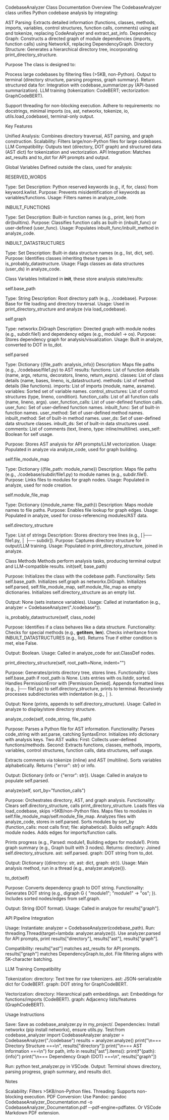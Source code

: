 CodebaseAnalyzer Class Documentation
Overview
The CodebaseAnalyzer class unifies Python codebase analysis by integrating:

AST Parsing: Extracts detailed information (functions, classes, methods, imports, variables, control structures, function calls, comments) using ast and tokenize, replacing CodeAnalyzer and extract_ast_info.
Dependency Graph: Constructs a directed graph of module dependencies (imports, function calls) using NetworkX, replacing DependencyGraph.
Directory Structure: Generates a hierarchical directory tree, incorporating print_directory_structure.

Purpose
The class is designed to:

Process large codebases by filtering files (>5KB, non-Python).
Output to terminal (directory structure, parsing progress, graph summary).
Return structured data for:
Integration with codebase_summarizer.py (API-based summarization).
LLM training (tokenization: CodeBERT; vectorization: GraphCodeBERT).


Support threading for non-blocking execution.
Adhere to requirements: no docstrings, minimal imports (os, ast, networkx, tokenize, io, utils.load_codebase), terminal-only output.

Key Features

Unified Analysis: Combines directory traversal, AST parsing, and graph construction.
Scalability: Filters large/non-Python files for large codebases.
LLM Compatibility: Outputs text (directory, DOT graph) and structured data (AST dict) for tokenization and vectorization.
API Integration: Matches ast_results and to_dot for API prompts and output.

Global Variables
Defined outside the class, used for analysis:

RESERVED_WORDS

Type: Set
Description: Python reserved keywords (e.g., if, for, class) from keyword.kwlist.
Purpose: Prevents misidentification of keywords as variables/functions.
Usage: Filters names in analyze_code.


INBUILT_FUNCTIONS

Type: Set
Description: Built-in function names (e.g., print, len) from dir(builtins).
Purpose: Classifies function calls as built-in (inbuilt_func) or user-defined (user_func).
Usage: Populates inbuilt_func/inbuilt_method in analyze_code.


INBUILT_DATASTRUCTURES

Type: Set
Description: Built-in data structure names (e.g., list, dict, set).
Purpose: Identifies classes inheriting these types in is_probably_datastructure.
Usage: Flags classes as data structures (user_ds) in analyze_code.



Class Variables
Initialized in __init__, these store analysis state/results:

self.base_path

Type: String
Description: Root directory path (e.g., ./codebase).
Purpose: Base for file loading and directory traversal.
Usage: Used in print_directory_structure and analyze (via load_codebase).


self.graph

Type: networkx.DiGraph
Description: Directed graph with module nodes (e.g., subdir.file1) and dependency edges (e.g., module1 -> os).
Purpose: Stores dependency graph for analysis/visualization.
Usage: Built in analyze, converted to DOT in to_dot.


self.parsed

Type: Dictionary ({file_path: analysis_info})
Description: Maps file paths (e.g., ./codebase/file1.py) to AST results:
functions: List of function details (name, args, returns, decorators, lineno, return_exprs).
classes: List of class details (name, bases, lineno, is_datastructure).
methods: List of method details (like functions).
imports: List of imports (module, name, asname).
variables: Sorted set of variable names.
control_structures: List of control structures (type, lineno, condition).
function_calls: List of all function calls (name, lineno, args).
user_function_calls: List of user-defined function calls.
user_func: Set of user-defined function names.
inbuilt_func: Set of built-in function names.
user_method: Set of user-defined method names.
inbuilt_method: Set of built-in method names.
user_ds: Set of user-defined data structure classes.
inbuilt_ds: Set of built-in data structures used.
comments: List of comments (text, lineno, type: inline/multiline).
uses_self: Boolean for self usage.


Purpose: Stores AST analysis for API prompts/LLM vectorization.
Usage: Populated in analyze via analyze_code, used for graph building.


self.file_module_map

Type: Dictionary ({file_path: module_name})
Description: Maps file paths (e.g., ./codebase/subdir/file1.py) to module names (e.g., subdir.file1).
Purpose: Links files to modules for graph nodes.
Usage: Populated in analyze, used for node creation.


self.module_file_map

Type: Dictionary ({module_name: file_path})
Description: Maps module names to file paths.
Purpose: Enables file lookup for graph edges.
Usage: Populated in analyze, used for cross-referencing modules/AST data.


self.directory_structure

Type: List of strings
Description: Stores directory tree lines (e.g., [├── file1.py, │   ├── subdir]).
Purpose: Captures directory structure for output/LLM training.
Usage: Populated in print_directory_structure, joined in analyze.



Class Methods
Methods perform analysis tasks, producing terminal output and LLM-compatible results.
init(self, base_path)

Purpose: Initializes the class with the codebase path.
Functionality:
Sets self.base_path.
Initializes self.graph as networkx.DiGraph.
Initializes self.parsed, self.file_module_map, self.module_file_map as empty dictionaries.
Initializes self.directory_structure as an empty list.


Output: None (sets instance variables).
Usage: Called at instantiation (e.g., analyzer = CodebaseAnalyzer("./codebase")).

is_probably_datastructure(self, class_node)

Purpose: Identifies if a class behaves like a data structure.
Functionality:
Checks for special methods (e.g., __getitem__, __len__).
Checks inheritance from INBUILT_DATASTRUCTURES (e.g., list).
Returns True if either condition is met, else False.


Output: Boolean.
Usage: Called in analyze_code for ast.ClassDef nodes.

print_directory_structure(self, root_path=None, indent="")

Purpose: Generates/prints directory tree, stores lines.
Functionality:
Uses self.base_path if root_path is None.
Lists entries with os.listdir, sorted.
Handles PermissionError with [Permission Denied].
Appends formatted lines (e.g., ├── file1.py) to self.directory_structure, prints to terminal.
Recursively processes subdirectories with indentation (e.g., │   ).


Output: None (prints, appends to self.directory_structure).
Usage: Called in analyze to display/store directory structure.

analyze_code(self, code_string, file_path)

Purpose: Parses a Python file for AST information.
Functionality:
Parses code_string with ast.parse, catching SyntaxError.
Initializes info dictionary with analysis keys.
Two AST walks:
First: Collects user-defined functions/methods.
Second: Extracts functions, classes, methods, imports, variables, control structures, function calls, data structures, self usage.


Extracts comments via tokenize (inline) and AST (multiline).
Sorts variables alphabetically.
Returns {"error": str} or info.


Output: Dictionary (info or {"error": str}).
Usage: Called in analyze to populate self.parsed.

analyze(self, sort_by="function_calls")

Purpose: Orchestrates directory, AST, and graph analysis.
Functionality:
Clears self.directory_structure, calls print_directory_structure.
Loads files via load_codebase, skips >5KB/non-Python files.
Maps files to modules in self.file_module_map/self.module_file_map.
Analyzes files with analyze_code, stores in self.parsed.
Sorts modules by sort_by (function_calls: most calls first; file: alphabetical).
Builds self.graph:
Adds module nodes.
Adds edges for imports/function calls.


Prints progress (e.g., Parsed: module1, Building edges for module1).
Prints graph summary (e.g., Graph built with 3 nodes).
Returns:
directory: Joined self.directory_structure.
ast: self.parsed.
graph: DOT string from to_dot.




Output: Dictionary ({directory: str, ast: dict, graph: str}).
Usage: Main analysis method, run in a thread (e.g., analyzer.analyze()).

to_dot(self)

Purpose: Converts dependency graph to DOT string.
Functionality:
Generates DOT string (e.g., digraph G { "module1"; "module1" -> "os"; }).
Includes sorted nodes/edges from self.graph.


Output: String (DOT format).
Usage: Called in analyze for results["graph"].

API Pipeline Integration

Usage:
Instantiate: analyzer = CodebaseAnalyzer(codebase_path).
Run: threading.Thread(target=lambda: analyzer.analyze()).
Use analyzer.parsed for API prompts, print results["directory"], results["ast"], results["graph"].


Compatibility:
results["ast"] matches ast_results for API prompts.
results["graph"] matches DependencyGraph.to_dot.
File filtering aligns with 5K-character batching.



LLM Training Compatibility

Tokenization:
directory: Text tree for raw tokenizers.
ast: JSON-serializable dict for CodeBERT.
graph: DOT string for GraphCodeBERT.


Vectorization:
directory: Hierarchical path embeddings.
ast: Embeddings for functions/imports (CodeBERT).
graph: Adjacency lists/features (GraphCodeBERT).



Usage Instructions

Save: Save as codebase_analyzer.py in my_project/.
Dependencies: Install networkx (pip install networkx), ensure utils.py.
Test:from codebase_analyzer import CodebaseAnalyzer
analyzer = CodebaseAnalyzer("./codebase")
results = analyzer.analyze()
print("\n=== Directory Structure ===\n", results["directory"])
print("\n=== AST Information ===\n")
for path, info in results["ast"].items():
    print(f"{path}: {info}")
print("\n=== Dependency Graph (DOT) ===\n", results["graph"])


Run: python test_analyzer.py in VSCode.
Output: Terminal shows directory, parsing progress, graph summary, and results dict.

Notes

Scalability: Filters >5KB/non-Python files.
Threading: Supports non-blocking execution.
PDF Conversion:
Use Pandoc: pandoc CodebaseAnalyzer_Documentation.md -o CodebaseAnalyzer_Documentation.pdf --pdf-engine=pdflatex.
Or VSCode Markdown PDF extension.


